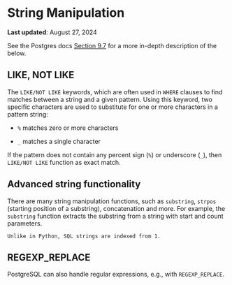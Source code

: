 # String Manipulation

**Last updated**: August 27, 2024

See the Postgres docs [Section 9.7](https://www.postgresql.org/docs/current/functions-matching.html) for a more in-depth description of the below.

## LIKE, NOT LIKE

The `LIKE/NOT LIKE` keywords, which are often
used in `WHERE` clauses to find matches between a string and a given
pattern. Using this keyword, two specific characters are used to
substitute for one or more characters in a pattern string:

-   `%` matches zero or more characters

-   `_` matches a single character

If the pattern does not contain any percent sign (`%`) or underscore (`_`), then `LIKE/NOT LIKE` function as exact match.

## Advanced string functionality
There are many string manipulation functions, such as `substring`,
`strpos` (starting position of a substring), concatenation and more. For
example, the `substring` function extracts the substring from a string
with start and count parameters.

```{note}
Unlike in Python, SQL strings are indexed from 1.
```

## REGEXP_REPLACE
PostgreSQL can also handle regular expressions, e.g., with `REGEXP_REPLACE`. 

